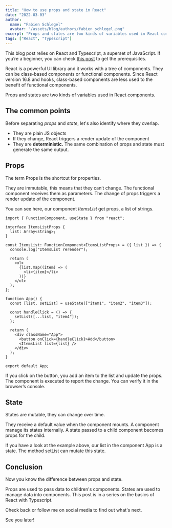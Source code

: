 ```yaml
---
title: "How to use props and state in React"
date: "2022-03-03"
author: 
  name: "Fabien Schlegel"
  avatar: "/assets/blog/authors/fabien_schlegel.png"
excerpt: "Props and states are two kinds of variables used in React components."
tags: ["React", "Typescript"]
---
```


This blog post relies on React and Typescript, a superset of JavaScript. If you’re a beginner, you can check [this post](https://www.devoreur2code.com/begin-react-with-typescript) to get the prerequisites.

React is a powerful UI library and it works with a tree of components. They can be class-based components or functional components. Since React version 16.8 and hooks, class-based components are less used to the benefit of functional components.

Props and states are two kinds of variables used in React components.

## The common points

Before separating *props* and *state*, let's also identify where they overlap.

- They are plain JS objects
- If they change, React triggers a render update of the component
- They are **deterministic.** The same combination of props and state must generate the same output.

## Props

The term Props is the shortcut for properties.

They are immutable, this means that they can’t change. The functional component receives them as parameters. The change of props triggers a render update of the component.

You can see here, our component *ItemsList* get props, a list of strings.

```tsx
import { FunctionComponent, useState } from "react";

interface ItemsListProps {
  list: Array<string>;
}

const ItemsList: FunctionComponent<ItemsListProps> = ({ list }) => {
  console.log("ItemsList rerender");

  return (
    <ul>
      {list.map((item) => (
        <li>{item}</li>
      ))}
    </ul>
  );
};

function App() {
  const [list, setList] = useState(["item1", "item2", "item3"]);

  const handleClick = () => {
    setList([...list, "item4"]);
  };

  return (
    <div className="App">
      <button onClick={handleClick}>Add</button>
      <ItemsList list={list} />
    </div>
  );
}

export default App;
```

If you click on the button, you add an item to the list and update the props. The component is executed to report the change. You can verify it in the browser’s console.

## State

States are mutable, they can change over time.

They receive a default value when the component mounts. A component manage its states internally.  A state passed to a child component becomes props for the child.

If you have a look at the example above, our list in the component App is a state. The method setList can mutate this state.

## Conclusion

Now you know the difference between props and state.

Props are used to pass data to children's components. States are used to manage data into components. This post is in a series on the basics of React with Typescript.

Check back or follow me on social media to find out what's next.

See you later!
